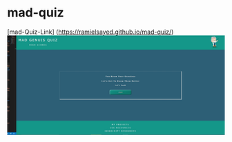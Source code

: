 # mad-quiz
[mad-Quiz-Link] (https://ramielsayed.github.io/mad-quiz/)
![project screenshot](./assets/images/Screenshot%202022-05-05%20000228.jpg)